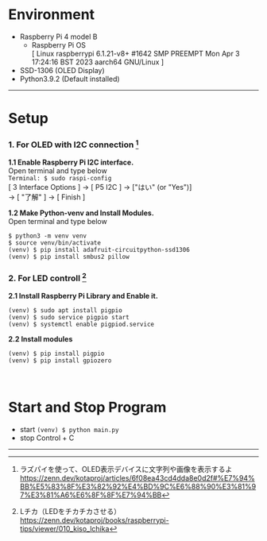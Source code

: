 # Environment
* Raspberry Pi 4 model B
	* Raspberry Pi OS <br>
	[ Linux raspberrypi 6.1.21-v8+ #1642 SMP PREEMPT Mon Apr  3 17:24:16 BST 2023 aarch64 GNU/Linux ]
* SSD-1306 (OLED Display)
* Python3.9.2 (Default installed)


---
# Setup
### 1. For OLED with I2C connection [^1]
<b>1.1 Enable Raspberry Pi I2C interface.</b><br>
Open terminal and type below<br>
```Terminal: $ sudo raspi-config```<br>
[ 3 Interface Options ] -> [ P5 I2C ] -> ["はい" (or "Yes")]<br>
-> [ "了解" ] -> [ Finish ]

<b>1.2 Make Python-venv and Install Modules.</b><br>
Open terminal and type below<br>
```Terminal: 
$ python3 -m venv venv
$ source venv/bin/activate
(venv) $ pip install adafruit-circuitpython-ssd1306
(venv) $ pip install smbus2 pillow
```

### 2. For LED controll [^2]
<b>2.1 Install Raspberry Pi Library and Enable it.</b><br>
```Terminal:
(venv) $ sudo apt install pigpio
(venv) $ sudo service pigpio start
(venv) $ systemctl enable pigpiod.service
```
<b>2.2 Install modules</b><br>
```Terminal:
(venv) $ pip install pigpio
(venv) $ pip install gpiozero
```
<br>

# Start and Stop Program
* start
```(venv) $ python main.py```
* stop 
Control + C

---
[^1]: ラズパイを使って、OLED表示デバイスに文字列や画像を表示するよ
https://zenn.dev/kotaproj/articles/6f08ea43cd4dda8e0d2f#%E7%94%BB%E5%83%8F%E3%82%92%E4%BD%9C%E6%88%90%E3%81%97%E3%81%A6%E6%8F%8F%E7%94%BB

[^2]:Lチカ（LEDをチカチカさせる）
https://zenn.dev/kotaproj/books/raspberrypi-tips/viewer/010_kiso_lchika

